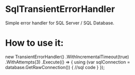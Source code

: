 # SqlTransientErrorHandler
Simple error handler for SQL Server / SQL Database.

# How to use it:

new TransientErrorHandler()
  .WithIncrementalTimeout(true)
  .WithAttempts(3)
  .Execute(() =>
  {
      using (var sqlConnection = database.GetRawConnection())
      {
          //sql code
      }
  });
